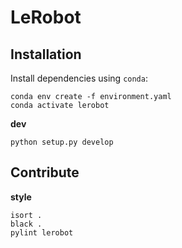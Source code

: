 # LeRobot

## Installation

Install dependencies using `conda`:

```
conda env create -f environment.yaml
conda activate lerobot
```

**dev**

```
python setup.py develop
```

## Contribute

**style**
```
isort .
black .
pylint lerobot
```
